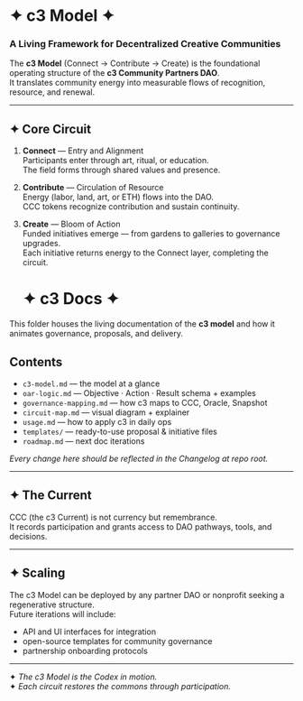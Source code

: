 # ✦ c3 Model ✦
### A Living Framework for Decentralized Creative Communities

The **c3 Model** (Connect → Contribute → Create) is the foundational operating structure of the **c3 Community Partners DAO**.  
It translates community energy into measurable flows of recognition, resource, and renewal.

---

## ✦ Core Circuit

1. **Connect** — Entry and Alignment  
   Participants enter through art, ritual, or education.  
   The field forms through shared values and presence.

2. **Contribute** — Circulation of Resource  
   Energy (labor, land, art, or ETH) flows into the DAO.  
   CCC tokens recognize contribution and sustain continuity.

3. **Create** — Bloom of Action  
   Funded initiatives emerge — from gardens to galleries to governance upgrades.  
   Each initiative returns energy to the Connect layer, completing the circuit.

   # ✦ c3 Docs ✦

This folder houses the living documentation of the **c3 model** and how it
animates governance, proposals, and delivery.

## Contents
- `c3-model.md` — the model at a glance
- `oar-logic.md` — Objective · Action · Result schema + examples
- `governance-mapping.md` — how c3 maps to CCC, Oracle, Snapshot
- `circuit-map.md` — visual diagram + explainer
- `usage.md` — how to apply c3 in daily ops
- `templates/` — ready-to-use proposal & initiative files
- `roadmap.md` — next doc iterations

*Every change here should be reflected in the Changelog at repo root.*

---

## ✦ The Current

CCC (the c3 Current) is not currency but remembrance.  
It records participation and grants access to DAO pathways, tools, and decisions.

---

## ✦ Scaling

The c3 Model can be deployed by any partner DAO or nonprofit seeking a regenerative structure.  
Future iterations will include:
- API and UI interfaces for integration  
- open-source templates for community governance  
- partnership onboarding protocols

---

✦ _The c3 Model is the Codex in motion._  
✦ _Each circuit restores the commons through participation._
